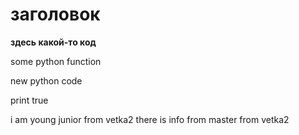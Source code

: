 # заголовок

**здесь какой-то код**

some python function

new python code

print true

i am young junior
from vetka2
there is info from master
from vetka2
